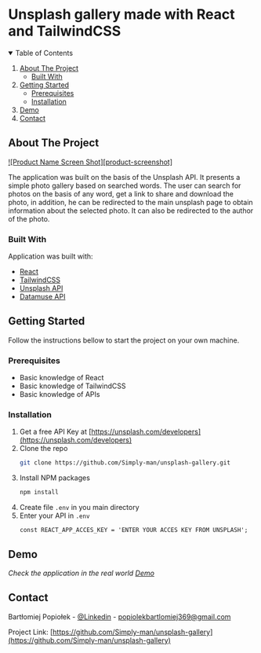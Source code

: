 # Unsplash gallery made with React and TailwindCSS

<!-- TABLE OF CONTENTS -->
<details open="open">
  <summary>Table of Contents</summary>
  <ol>
    <li>
      <a href="#about-the-project">About The Project</a>
      <ul>
        <li><a href="#built-with">Built With</a></li>
      </ul>
    </li>
    <li>
      <a href="#getting-started">Getting Started</a>
      <ul>
        <li><a href="#prerequisites">Prerequisites</a></li>
        <li><a href="#installation">Installation</a></li>
      </ul>
    </li>
    <li><a href="#demo">Demo</a></li>
    <li><a href="#contact">Contact</a></li>
  </ol>
</details>

<!-- ABOUT THE PROJECT -->

## About The Project

[![Product Name Screen Shot][product-screenshot]](https://github.com/Simply-man/unsplash-gallery/blob/master/screenshotFortGithub/unsplashGallery.png)

The application was built on the basis of the Unsplash API. It presents a simple photo gallery based on searched words. The user can search for photos on the basis of any word, get a link to share and download the photo, in addition, he can be redirected to the main unsplash page to obtain information about the selected photo. It can also be redirected to the author of the photo.

### Built With

Application was built with:

-   [React](https://reactjs.org/)
-   [TailwindCSS](https://tailwindcss.com/)
-   [Unsplash API](https://unsplash.com/developers)
-   [Datamuse API](https://www.datamuse.com/api/)

<!-- GETTING STARTED -->

## Getting Started

Follow the instructions bellow to start the project on your own machine.

### Prerequisites

-   Basic knowledge of React
-   Basic knowledge of TailwindCSS
-   Basic knowledge of APIs

### Installation

1. Get a free API Key at [https://unsplash.com/developers](https://unsplash.com/developers)
2. Clone the repo
    ```sh
    git clone https://github.com/Simply-man/unsplash-gallery.git
    ```
3. Install NPM packages
    ```sh
    npm install
    ```
4. Create file `.env` in you main directory
5. Enter your API in `.env`
    ```JS
    const REACT_APP_ACCES_KEY = 'ENTER YOUR ACCES KEY FROM UNSPLASH';
    ```

<!-- USAGE EXAMPLES -->

## Demo

_Check the application in the real world [Demo](https://unsplash-gall.netlify.com)_

<!-- CONTACT -->

## Contact

Bartłomiej Popiołek - [@Linkedin](https://www.linkedin.com/in/bart%C5%82omiej-popio%C5%82ek-6394981b2/) - popiolekbartlomiej369@gmail.com

Project Link: [https://github.com/Simply-man/unsplash-gallery](https://github.com/Simply-man/unsplash-gallery)
